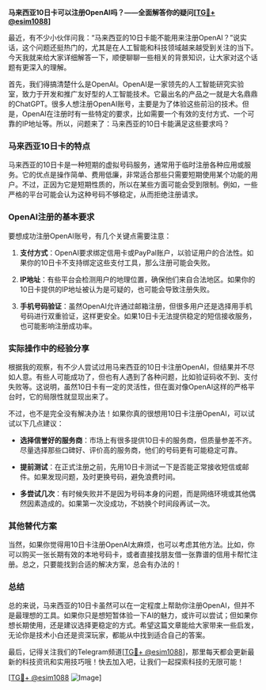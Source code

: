 **马来西亚10日卡可以注册OpenAI吗？——全面解答你的疑问[[TG💪+ @esim1088](https://t.me/s/esim1088)]**

最近，有不少小伙伴问我：“马来西亚的10日卡能不能用来注册OpenAI？”说实话，这个问题还挺热门的，尤其是在人工智能和科技领域越来越受到关注的当下。今天我就来给大家详细解答一下，顺便聊聊一些相关的背景知识，让大家对这个话题有更深入的理解。

首先，我们得搞清楚什么是OpenAI。OpenAI是一家领先的人工智能研究实验室，致力于开发和推广友好型的人工智能技术。它最出名的产品之一就是大名鼎鼎的ChatGPT。很多人想注册OpenAI账号，主要是为了体验这些前沿的技术。但是，OpenAI在注册时有一些特定的要求，比如需要一个有效的支付方式、一个可靠的IP地址等。所以，问题来了：马来西亚的10日卡能满足这些要求吗？

### 马来西亚10日卡的特点

马来西亚的10日卡是一种短期的虚拟号码服务，通常用于临时注册各种应用或服务。它的优点是操作简单、费用低廉，非常适合那些只需要短期使用某个功能的用户。不过，正因为它是短期性质的，所以在某些方面可能会受到限制。例如，一些严格的平台可能会认为这种号码不够稳定，从而拒绝注册请求。

### OpenAI注册的基本要求

要想成功注册OpenAI账号，有几个关键点需要注意：

1. **支付方式**：OpenAI要求绑定信用卡或PayPal账户，以验证用户的合法性。如果你的10日卡不支持绑定这些支付工具，那么注册可能会失败。
   
2. **IP地址**：有些平台会检测用户的地理位置，确保他们来自合法地区。如果你的10日卡提供的IP地址被认为是可疑的，也可能会导致注册失败。

3. **手机号码验证**：虽然OpenAI允许通过邮箱注册，但很多用户还是选择用手机号码进行双重验证，这样更安全。如果10日卡无法提供稳定的短信接收服务，也可能影响注册成功率。

### 实际操作中的经验分享

根据我的观察，有不少人尝试过用马来西亚的10日卡注册OpenAI，但结果并不尽如人意。有些人可能成功了，但也有人遇到了各种问题，比如验证码收不到、支付失败等。这说明，虽然10日卡有一定的灵活性，但在面对像OpenAI这样的严格平台时，它的局限性就显现出来了。

不过，也不是完全没有解决办法！如果你真的很想用10日卡注册OpenAI，可以试试以下几点建议：

- **选择信誉好的服务商**：市场上有很多提供10日卡的服务商，但质量参差不齐。尽量选择那些口碑好、评价高的服务商，他们的号码更有可能稳定可靠。
  
- **提前测试**：在正式注册之前，先用10日卡测试一下是否能正常接收短信或邮件。如果发现问题，及时更换号码，避免浪费时间。

- **多尝试几次**：有时候失败并不是因为号码本身的问题，而是网络环境或其他偶然因素造成的。如果第一次没成功，不妨换个时间段再试一次。

### 其他替代方案

当然，如果你觉得用10日卡注册OpenAI太麻烦，也可以考虑其他方法。比如，你可以购买一张长期有效的本地号码卡，或者直接找朋友借一张靠谱的信用卡帮忙注册。总之，只要能找到合适的解决方案，总会有办法的！

### 总结

总的来说，马来西亚的10日卡虽然可以在一定程度上帮助你注册OpenAI，但并不是最理想的工具。如果你只是想短暂体验一下AI的魅力，或许可以尝试；但如果你想长期使用，还是建议选择更稳定的方式。希望这篇文章能给大家带来一些启发，无论你是技术小白还是资深玩家，都能从中找到适合自己的答案。

最后，记得关注我们的Telegram频道[[TG💪+ @esim1088](https://t.me/s/esim1088)]，那里每天都会更新最新的科技资讯和实用技巧哦！快去加入吧，让我们一起探索科技的无限可能！

[[TG💪+ @esim1088](https://t.me/s/esim1088) ![Image](https://i.postimg.cc/4NQfJmqS/Snipaste-2025-05-13-00-14-12.png)]